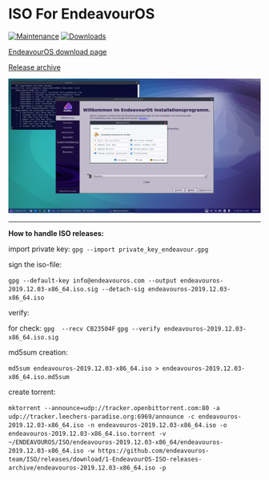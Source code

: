 # ISO For EndeavourOS

[![Maintenance](https://img.shields.io/maintenance/yes/2020.svg)]()  [![Downloads](https://img.shields.io/github/downloads/endeavouros-team/ISO/total)]()

[EndeavourOS download page](https://endeavouros.com/latest-release)

[Release archive](https://github.com/endeavouros-team/ISO/releases/tag/1-EndeavourOS-ISO-releases-archive)

![Live-Session-Screenshot](https://raw.githubusercontent.com/endeavouros-team/screenshots/master/Live-Session-EndeavourOS.png)

---


**How to handle ISO releases:**

import private key:
`gpg --import private_key_endeavour.gpg`

sign the iso-file:

`gpg --default-key info@endeavouros.com --output endeavouros-2019.12.03-x86_64.iso.sig --detach-sig endeavouros-2019.12.03-x86_64.iso`

verify:

for check:
`gpg  --recv CB23504F`
`gpg --verify endeavouros-2019.12.03-x86_64.iso.sig`

md5sum creation:

`md5sum endeavouros-2019.12.03-x86_64.iso > endeavouros-2019.12.03-x86_64.iso.md5sum`


create torrent:

`mktorrent --announce=udp://tracker.openbittorrent.com:80 -a udp://tracker.leechers-paradise.org:6969/announce -c endeavouros-2019.12.03-x86_64.iso -n endeavouros-2019.12.03-x86_64.iso -o endeavouros-2019.12.03-x86_64.iso.torrent -v ~/ENDEAVOUROS/ISO/endeavouros-2019.12.03-x86_64/endeavouros-2019.12.03-x86_64.iso -w https://github.com/endeavouros-team/ISO/releases/download/1-EndeavourOS-ISO-releases-archive/endeavouros-2019.12.03-x86_64.iso -p`
